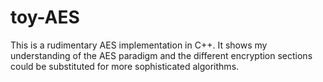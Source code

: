 # toy-AES
This is a rudimentary AES implementation in C++. It shows my understanding of the AES paradigm and the different encryption sections could be substituted for more sophisticated algorithms.
